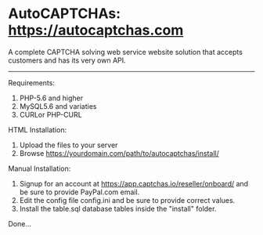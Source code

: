 # AutoCAPTCHAs: https://autocaptchas.com
A complete CAPTCHA solving web service website solution that accepts customers and has its very own API.

-----

Requirements:
 
1. PHP-5.6 and higher
2. MySQL5.6 and variaties
3. CURLor PHP-CURL

HTML Installation:

1. Upload the files to your server
2. Browse https://yourdomain.com/path/to/autocaptchas/install/

Manual Installation:

1. Signup for an account at https://app.captchas.io/reseller/onboard/ 
    and be sure to provide PayPal.com email.
2. Edit the config file config.ini and be sure to provide correct values.
3. Install the table.sql database tables inside the "install" folder.

Done...

